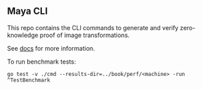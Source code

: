 ## Maya CLI

This repo contains the CLI commands to generate and verify zero-knowledge proof of image transformations.

See [docs](https://docs.mayalabs.tech) for more information.

To run benchmark tests:
```shell
go test -v ./cmd --results-dir=../book/perf/<machine> -run ^TestBenchmark
```
